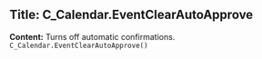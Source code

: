 ## Title: C_Calendar.EventClearAutoApprove

**Content:**
Turns off automatic confirmations.
`C_Calendar.EventClearAutoApprove()`